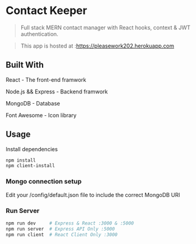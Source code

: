 # Contact Keeper

> Full stack MERN contact manager with React hooks, context & JWT authentication. 

> This app is hosted at :https://pleasework202.herokuapp.com

## Built With
React - The front-end framwork

Node.js && Express - Backend framwork

MongoDB - Database

Font Awesome - Icon library 

## Usage

Install dependencies

```bash
npm install
npm client-install
```

### Mongo connection setup

Edit your /config/default.json file to include the correct MongoDB URI

### Run Server

```bash
npm run dev     # Express & React :3000 & :5000
npm run server  # Express API Only :5000
npm run client  # React Client Only :3000
```

